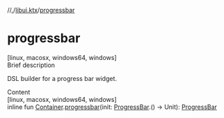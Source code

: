 //[.](../index.md)/[libui.ktx](index.md)/[progressbar](progressbar.md)



# progressbar  
[linux, macosx, windows64, windows]  
Brief description  


DSL builder for a progress bar widget.

  
  
  
Content  
[linux, macosx, windows64, windows]  
inline fun [Container](-container/index.md).[progressbar](progressbar.md)(init: [ProgressBar](-progress-bar/index.md).() -> Unit): [ProgressBar](-progress-bar/index.md)  



